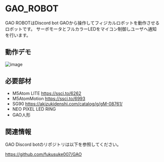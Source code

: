 # GAO_ROBOT
GAO ROBOTはDiscord bot GAOから操作してフィジカルロボットを動作させるロボットです。
サーボモータとフルカラーLEDをマイコン制御しユーザへ通知を行います。

## 動作デモ
![image](https://user-images.githubusercontent.com/4471301/226179236-b09b5b22-3d72-421e-a90c-912315f4247f.gif)


## 必要部材
* M5Atom LITE https://ssci.to/6262
* M5AtomMotion https://ssci.to/6993
* SG90 https://akizukidenshi.com/catalog/g/gM-08761/
* NEO PIXEL LED RING
* GAO人形

## 関連情報
GAO Discord botのリポジトリは以下を参照してください。

https://github.com/fukusuke007/GAO

